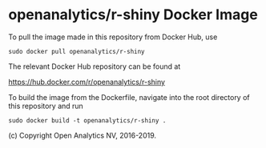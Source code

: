 
# openanalytics/r-shiny Docker Image

To pull the image made in this repository from Docker Hub, use

```
sudo docker pull openanalytics/r-shiny
```

The relevant Docker Hub repository can be found at


https://hub.docker.com/r/openanalytics/r-shiny


To build the image from the Dockerfile, navigate into the root directory of this repository and run


```
sudo docker build -t openanalytics/r-shiny .
```

(c) Copyright Open Analytics NV, 2016-2019.
